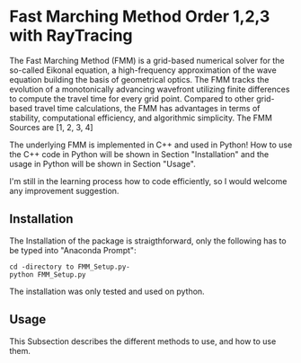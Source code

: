 # Fast Marching Method Order 1,2,3 with RayTracing

The Fast Marching Method (FMM) is a grid-based numerical solver for the so-called Eikonal equation, a high-frequency approximation of the wave equation building the basis of geometrical optics. The FMM tracks the evolution of a monotonically advancing wavefront utilizing finite differences to compute the travel time for every grid point. Compared to other grid-based travel time  calculations, the FMM has advantages in terms of stability, computational efficiency, and algorithmic simplicity. The FMM Sources are [1, 2, 3, 4]

The underlying FMM is implemented in C++ and used in Python! How to use the C++ code in Python will be shown in Section "Installation" and the usage in Python will be shown in Section "Usage".

I'm still in the learning process how to code efficiently, so I would welcome any improvement suggestion. 

## Installation

The Installation of the package is straigthforward, only the following has to be typed into "Anaconda Prompt":

```
cd -directory to FMM_Setup.py-
python FMM_Setup.py
```

The installation was only tested and used on python.

## Usage

This Subsection describes the different methods to use, and how to use them. 

